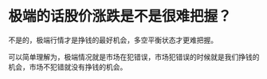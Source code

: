 # 极端的话股价涨跌是不是很难把握？
[url]: (https://t.zsxq.com/bUVRZZf)

不是的，极端行情才是挣钱的最好机会，多空平衡状态才更难把握。

可以简单理解为，极端情况就是市场在犯错误，市场犯错误的时候就是我们挣钱的机会，市场不犯错就没有挣钱的机会。